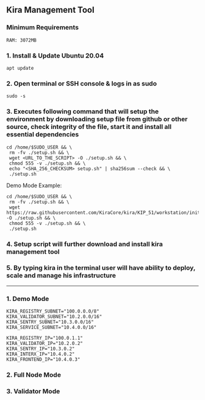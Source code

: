## Kira Management Tool

### Minimum Requirements

```
RAM: 3072MB
```

### 1. Install & Update Ubuntu 20.04

```
apt update
```

### 2. Open terminal or SSH console & logs in as sudo

```
sudo -s
```

### 3. Executes following command that will setup the environment by downloading setup file from github or other source, check integrity of the file, start it and install all essential dependencies

```
cd /home/$SUDO_USER && \
 rm -fv ./setup.sh && \
 wget <URL_TO_THE_SCRIPT> -O ./setup.sh && \
 chmod 555 -v ./setup.sh && \
 echo "<SHA_256_CHECKSUM> setup.sh" | sha256sum --check && \
 ./setup.sh
```

Demo Mode Example:

```
cd /home/$SUDO_USER && \
 rm -fv ./setup.sh && \
 wget https://raw.githubusercontent.com/KiraCore/kira/KIP_51/workstation/init.sh -O ./setup.sh && \
 chmod 555 -v ./setup.sh && \
 ./setup.sh
```

### 4. Setup script will further download and install kira management tool

### 5. By typing kira in the terminal user will have ability to deploy, scale and manage his infrastructure

---

### 1. Demo Mode

```
KIRA_REGISTRY_SUBNET="100.0.0.0/8"
KIRA_VALIDATOR_SUBNET="10.2.0.0/16"
KIRA_SENTRY_SUBNET="10.3.0.0/16"
KIRA_SERVICE_SUBNET="10.4.0.0/16"
```

```
KIRA_REGISTRY_IP="100.0.1.1"
KIRA_VALIDATOR_IP="10.2.0.2"
KIRA_SENTRY_IP="10.3.0.2"
KIRA_INTERX_IP="10.4.0.2"
KIRA_FRONTEND_IP="10.4.0.3"
```

### 2. Full Node Mode

### 3. Validator Mode
